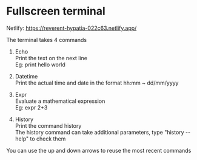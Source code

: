 # Fullscreen terminal

Netlify: https://reverent-hypatia-022c63.netlify.app/

The terminal takes 4 commands

1) Echo<br/>
Print the text on the next line<br/>
Eg: print hello world

2) Datetime<br/>
Print the actual time and date in the format hh:mm ~ dd/mm/yyyy

3) Expr<br/>
Evaluate a mathematical expression<br/>
Eg: expr 2+3

4) History<br/>
Print the command history<br/>
The history command can take additional parameters, type "history --help" to check them

You can use the up and down arrows to reuse the most recent commands
